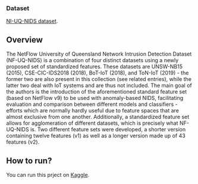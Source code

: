### Dataset
[NI-UQ-NIDS dataset](https://rdm.uq.edu.au/files/e2412450-ef9c-11ed-827d-e762de186848). 
## Overview
The NetFlow University of Queensland Network Intrusion Detection Dataset (NF-UQ-NIDS) is a combination of four distinct datasets using a newly proposed set of standardized features. These datasets are UNSW-NB15 (2015), CSE-CIC-IDS2018 (2018), BoT-IoT (2018), and ToN-IoT (2019) - the former two are also present in this collection (see related entries), while the latter two deal with IoT systems and are thus not included. The main goal of the authors is the introduction of the aforementioned standard feature set (based on NetFlow v9) to be used with anomaly-based NIDS, facilitating evaluation and comparison between different models and classifiers - efforts which are normally hardly useful due to feature spaces that are almost exclusive from one another. Additionally, a standardized feature set allows for agglomeration of different datasets, which is precisely what NF-UQ-NIDS is. Two different feature sets were developed, a shorter version containing twelve features (v1) as well as a longer version made up of 43 features (v2).

## How to run?
You can run this prject on [Kaggle](https://www.kaggle.com/code/thangndk67/isolation-forest).

